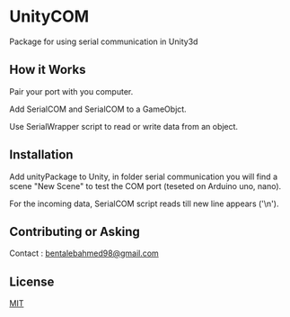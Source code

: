 # UnityCOM
Package for using serial communication in Unity3d

## How it Works

Pair your port with you computer.

Add SerialCOM and SerialCOM to a GameObjct. 

Use SerialWrapper script to read or write data from an object.


## Installation

Add unityPackage to Unity, in folder serial communication you will find a scene "New Scene" to test the COM port (teseted on Arduino uno, nano).

For the incoming data, SerialCOM script reads till new line appears ('\n').


## Contributing or Asking

Contact : bentalebahmed98@gmail.com

## License
[MIT](https://choosealicense.com/licenses/mit/)
